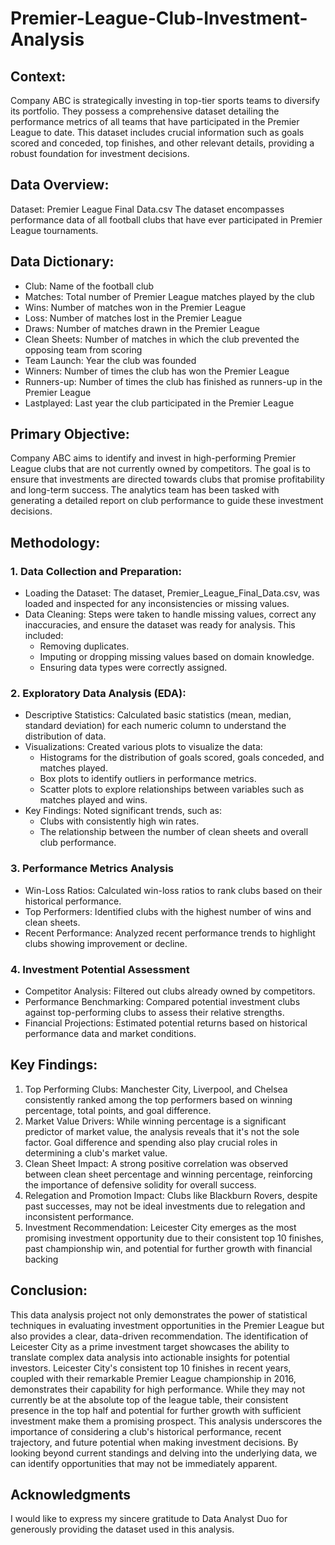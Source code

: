 # Premier-League-Club-Investment-Analysis

## Context:
Company ABC is strategically investing in top-tier sports teams to diversify its portfolio. They possess a comprehensive dataset detailing the performance metrics of all teams that have participated in the Premier League to date. This dataset includes crucial information such as goals scored and conceded, top finishes, and other relevant details, providing a robust foundation for investment decisions.

## Data Overview:
Dataset: Premier League Final Data.csv
The dataset encompasses performance data of all football clubs that have ever participated in Premier League tournaments.

## Data Dictionary:
- Club: Name of the football club
- Matches: Total number of Premier League matches played by the club
- Wins: Number of matches won in the Premier League
- Loss: Number of matches lost in the Premier League
- Draws: Number of matches drawn in the Premier League
- Clean Sheets: Number of matches in which the club prevented the opposing team from scoring
- Team Launch: Year the club was founded
- Winners: Number of times the club has won the Premier League
- Runners-up: Number of times the club has finished as runners-up in the Premier League
- Lastplayed: Last year the club participated in the Premier League

## Primary Objective:
Company ABC aims to identify and invest in high-performing Premier League clubs that are not currently owned by competitors. The goal is to ensure that investments are directed towards clubs that promise profitability and long-term success. The analytics team has been tasked with generating a detailed report on club performance to guide these investment decisions.

## Methodology:
### 1. Data Collection and Preparation:

- Loading the Dataset: The dataset, Premier_League_Final_Data.csv, was loaded and inspected for any inconsistencies or missing values.
- Data Cleaning: Steps were taken to handle missing values, correct any inaccuracies, and ensure the dataset was ready for analysis. This included:
  - Removing duplicates.
  - Imputing or dropping missing values based on domain knowledge.
  - Ensuring data types were correctly assigned.

### 2. Exploratory Data Analysis (EDA):
- Descriptive Statistics: Calculated basic statistics (mean, median, standard deviation) for each numeric column to understand the distribution of data.
- Visualizations: Created various plots to visualize the data:
  - Histograms for the distribution of goals scored, goals conceded, and matches played.
  - Box plots to identify outliers in performance metrics.
  - Scatter plots to explore relationships between variables such as matches played and wins.
- Key Findings: Noted significant trends, such as:
  - Clubs with consistently high win rates.
  - The relationship between the number of clean sheets and overall club performance.

### 3. Performance Metrics Analysis
- Win-Loss Ratios: Calculated win-loss ratios to rank clubs based on their historical performance.
- Top Performers: Identified clubs with the highest number of wins and clean sheets.
- Recent Performance: Analyzed recent performance trends to highlight clubs showing improvement or decline.

### 4. Investment Potential Assessment
- Competitor Analysis: Filtered out clubs already owned by competitors.
- Performance Benchmarking: Compared potential investment clubs against top-performing clubs to assess their relative strengths.
- Financial Projections: Estimated potential returns based on historical performance data and market conditions.

## Key Findings:
1. Top Performing Clubs: Manchester City, Liverpool, and Chelsea consistently ranked among the top performers based on winning percentage, total points, and goal difference.
2. Market Value Drivers: While winning percentage is a significant predictor of market value, the analysis reveals that it's not the sole factor. Goal difference and spending also play crucial roles in determining a club's market value.
3. Clean Sheet Impact: A strong positive correlation was observed between clean sheet percentage and winning percentage, reinforcing the importance of defensive solidity for overall success.
4. Relegation and Promotion Impact: Clubs like Blackburn Rovers, despite past successes, may not be ideal investments due to relegation and inconsistent performance.
5. Investment Recommendation: Leicester City emerges as the most promising investment opportunity due to their consistent top 10 finishes, past championship win, and potential for further growth with financial backing

## Conclusion:
This data analysis project not only demonstrates the power of statistical techniques in evaluating investment opportunities in the Premier League but also provides a clear, data-driven recommendation. The identification of Leicester City as a prime investment target showcases the ability to translate complex data analysis into actionable insights for potential investors.
Leicester City's consistent top 10 finishes in recent years, coupled with their remarkable Premier League championship in 2016, demonstrates their capability for high performance. While they may not currently be at the absolute top of the league table, their consistent presence in the top half and potential for further growth with sufficient investment make them a promising prospect.
This analysis underscores the importance of considering a club's historical performance, recent trajectory, and future potential when making investment decisions. By looking beyond current standings and delving into the underlying data, we can identify opportunities that may not be immediately apparent.

## Acknowledgments
I would like to express my sincere gratitude to Data Analyst Duo for generously providing the dataset used in this analysis. 
